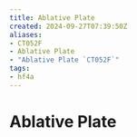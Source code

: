 ```yaml
---
title: Ablative Plate
created: 2024-09-27T07:39:50Z
aliases:
- CT052F
- Ablative Plate
- "Ablative Plate `CT052F`"
tags:
- hf4a
---
```


# Ablative Plate

